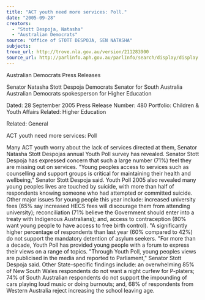 ```yaml
---
title: "ACT youth need more services: Poll."
date: "2005-09-28"
creators:
  - "Stott Despoja, Natasha"
  - "Australian Democrats"
source: "Office of STOTT DESPOJA, SEN NATASHA"
subjects:
trove_url: http://trove.nla.gov.au/version/211283900
source_url: http://parlinfo.aph.gov.au/parlInfo/search/display/display.w3p;query=Id%3A%22media/pressrel/GGGH6%22
---
```


 Australian Democrats  Press Releases

 Senator Natasha Stott Despoja Democrats Senator for South Australia Australian Democrats spokesperson for Higher  Education

 Dated: 28 September 2005 Press Release Number: 480 Portfolio: Children & Youth Affairs Related: Higher Education

 Related: General

 ACT youth need more services: Poll

 Many ACT youth worry about the lack of services directed at them, Senator Natasha  Stott Despojas annual Youth Poll survey has revealed. Senator Stott Despoja has expressed concern that such a large number (71%) feel  they are missing out on services.  "Young peoples access to services such as counselling and support groups is critical  for maintaining their health and wellbeing," Senator Stott Despoja said. Youth Poll 2005 also revealed many young peoples lives are touched by suicide, with  more than half of respondents knowing someone who had attempted or committed  suicide. Other major issues for young people this year include: increased university fees  (65% say increased HECS fees will discourage them from attending university);  reconciliation (71% believe the Government should enter into a treaty with  Indigenous Australians); and, access to contraception (80% want young people to  have access to free birth control).  "A significantly higher percentage of respondents than last year (60% compared to  42%) do not support the mandatory detention of asylum seekers.  "For more than a decade, Youth Poll has provided young people with a forum to  express their views on a range of topics.  "Through Youth Poll, young peoples views are publicised in the media and reported  to Parliament," Senator Stott Despoja said. Other State-specific findings include: an overwhelming 85% of New South Wales  respondents do not want a night curfew for P-platers; 74% of South Australian  respondents do not support the impounding of cars playing loud music or doing  burnouts; and, 68% of respondents from Western Australia reject increasing the  school leaving age.

 

